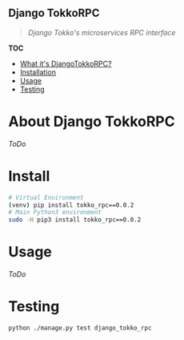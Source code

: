 Django TokkoRPC
---

> _Django Tokko's microservices RPC interface_


__TOC__

+ [What it's DjangoTokkoRPC?](#about-django-tokkorpc)
+ [Installation](#install)
+ [Usage](#usage)
+ [Testing](#testing)


# About Django TokkoRPC
_ToDo_

# Install
```bash
# Virtual Environment
(venv) pip install tokko_rpc==0.0.2
# Main Python3 environment
sudo -H pip3 install tokko_rpc==0.0.2
```

# Usage
_ToDo_

# Testing
```bash
python ./manage.py test django_tokko_rpc
```
